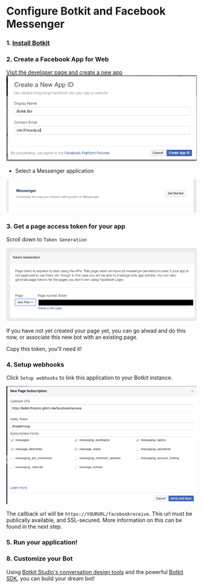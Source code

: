 # Configure Botkit and Facebook Messenger


### 1. [Install Botkit](https://github.com/howdyai/botkit/blob/master/readme.md#start-with-botkit-studio)

### 2. Create a Facebook App for Web


[Visit the developer page and create a new app](https://developers.facebook.com/tools-and-support/)
![Create your APP ID](IMG/fb_new.png)

* Select a Messenger application

![Create your app](IMG/fb_mess.png)


### 3. Get a page access token for your app
Scroll down to `Token Generation`

![page access token](IMG/fb_tokengen.png)


If you have not yet created your page yet, you can go ahead and do this now, or associate this new bot with an existing page.

Copy this token, you'll need it!

### 4. Setup webhooks 
Click  `Setup webhooks` to link this application to your Botkit instance.

![page access token](IMG/fb_webhooks.png)

The callback url will be `https://YOURURL/facebookreceive`. This url must be publically available, and SSL-secured. More information on this can be found in the next step.

### 5. Run your application!


### 8. Customize your Bot

Using [Botkit Studio's conversation design tools](https://studio.botkit.ai) and the powerful [Botkit SDK](https://github.com/howdyai/botkit), you can build your dream bot!